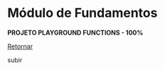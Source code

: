 # Módulo de Fundamentos

**PROJETO PLAYGROUND FUNCTIONS - 100%** 

[Retornar](https://github.com/zstgar/TRYBE)

subir